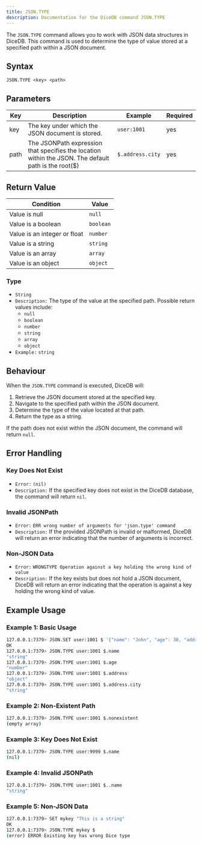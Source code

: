 ```yaml
---
title: JSON.TYPE
description: Documentation for the DiceDB command JSON.TYPE
---
```


The `JSON.TYPE` command allows you to work with JSON data structures in DiceDB. This command is used to determine the type of value stored at a specified path within a JSON document.

## Syntax

```
JSON.TYPE <key> <path>
```

## Parameters

| Key | Description | Example | Required |
|-----|-------------|---------|----------|
| key | The key under which the JSON document is stored. | `user:1001` | yes |
| path | The JSONPath expression that specifies the location within the JSON. The default path is the root($) | `$.address.city` | yes  |

## Return Value


| Condition  | Value  |
|------------|--------|
| Value is null  | `null`   |
| Value is a boolean  | `boolean`   |
| Value is an integer or float  | `number`   |
| Value is a string  | `string`   |
| Value is an array  | `array`   |
| Value is an object   | `object`    |

### Type

- `String`
- `Description:` The type of the value at the specified path. Possible return values include:
  - `null`
  - `boolean`
  - `number`
  - `string`
  - `array`
  - `object`
- `Example:` `string`

## Behaviour

When the `JSON.TYPE` command is executed, DiceDB will:

1. Retrieve the JSON document stored at the specified key.
2. Navigate to the specified path within the JSON document.
3. Determine the type of the value located at that path.
4. Return the type as a string.

If the path does not exist within the JSON document, the command will return `null`.

## Error Handling

### Key Does Not Exist

- `Error:` `(nil)`
- `Description:` If the specified key does not exist in the DiceDB database, the command will return `nil`.

### Invalid JSONPath

- `Error:` `ERR wrong number of arguments for 'json.type' command`
- `Description:` If the provided JSONPath is invalid or malformed, DiceDB will return an error indicating that the number of arguments is incorrect.

### Non-JSON Data

- `Error:` `WRONGTYPE Operation against a key holding the wrong kind of value`
- `Description:` If the key exists but does not hold a JSON document, DiceDB will return an error indicating that the operation is against a key holding the wrong kind of value.

## Example Usage

### Example 1: Basic Usage

```bash
127.0.0.1:7379> JSON.SET user:1001 $ '{"name": "John", "age": 30, "address": {"city": "New York", "zip": "10001"}}'
OK
127.0.0.1:7379> JSON.TYPE user:1001 $.name
"string"
127.0.0.1:7379> JSON.TYPE user:1001 $.age
"number"
127.0.0.1:7379> JSON.TYPE user:1001 $.address
"object"
127.0.0.1:7379> JSON.TYPE user:1001 $.address.city
"string"
```

### Example 2: Non-Existent Path

```bash
127.0.0.1:7379> JSON.TYPE user:1001 $.nonexistent
(empty array)
```

### Example 3: Key Does Not Exist

```bash
127.0.0.1:7379> JSON.TYPE user:9999 $.name
(nil)
```

### Example 4: Invalid JSONPath

```bash
127.0.0.1:7379> JSON.TYPE user:1001 $..name
"string"
```

### Example 5: Non-JSON Data

```bash
127.0.0.1:7379> SET mykey "This is a string"
OK
127.0.0.1:7379> JSON.TYPE mykey $
(error) ERROR Existing key has wrong Dice type
```
